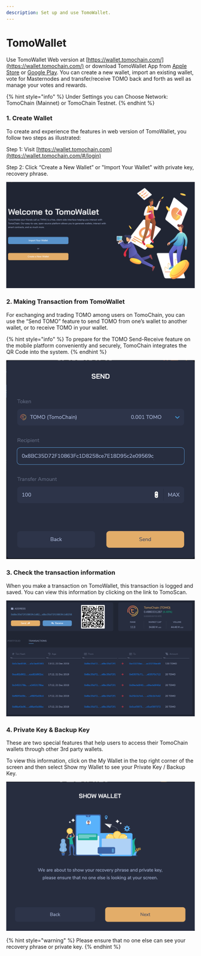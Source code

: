```yaml
---
description: Set up and use TomoWallet.
---
```


# TomoWallet

Use TomoWallet Web version at [https://wallet.tomochain.com/](https://wallet.tomochain.com/) or download TomoWallet App from [Apple Store](https://itunes.apple.com/vn/app/tomo-wallet/id1436476145) or [Google Play](https://play.google.com/store/apps/details?id=com.tomochain.wallet). You can create a new wallet, import an existing wallet, vote for Masternodes and transfer/receive TOMO back and forth as well as manage your votes and rewards.

{% hint style="info" %}
Under Settings you can Choose Network: TomoChain \(Mainnet\) or TomoChain Testnet.
{% endhint %}

### **1. Create Wallet**

To create and experience the features in web version of TomoWallet, you follow two steps as illustrated:

Step 1: Visit [https://wallet.tomochain.com](https://wallet.tomochain.com/#/login) 

Step 2: Click “Create a New Wallet” or "Import Your Wallet" with private key, recovery phrase.

![](../../.gitbook/assets/screen-20shot-202019-11-21-20at-204.19.35-20pm.png)

### **2. Making Transaction from TomoWallet**

For exchanging and trading TOMO among users on TomoChain, you can use the “Send TOMO” feature to send TOMO from one’s wallet to another wallet, or to receive TOMO in your wallet.

{% hint style="info" %}
To prepare for the TOMO Send-Receive feature on the mobile platform conveniently and securely, TomoChain integrates the QR Code into the system. 
{% endhint %}

![](../../.gitbook/assets/screen-shot-2020-02-03-at-2.41.48-pm.png)

### 3. Check the transaction information

When you make a transaction on TomoWallet, this transaction is logged and saved. You can view this information by clicking on the link to TomoScan.

![](../../.gitbook/assets/screen-20shot-202020-02-03-20at-202.47.17-20pm.png)

### 4. Private Key & Backup Key

These are two special features that help users to access their TomoChain wallets through other 3rd party wallets.

To view this information, click on the My Wallet in the top right corner of the screen and then select Show my Wallet to see your Private Key / Backup Key.

![](../../.gitbook/assets/screen-shot-2020-02-03-at-2.52.55-pm.png)

{% hint style="warning" %}
Please ensure that no one else can see your recovery phrase or private key.
{% endhint %}

